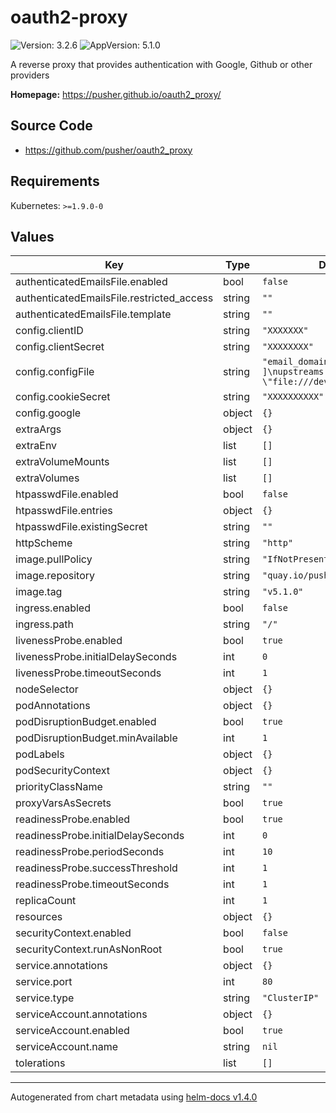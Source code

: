 # oauth2-proxy

![Version: 3.2.6](https://img.shields.io/badge/Version-3.2.6-informational?style=flat-square) ![AppVersion: 5.1.0](https://img.shields.io/badge/AppVersion-5.1.0-informational?style=flat-square)

A reverse proxy that provides authentication with Google, Github or other providers

**Homepage:** <https://pusher.github.io/oauth2_proxy/>

## Source Code

* <https://github.com/pusher/oauth2_proxy>

## Requirements

Kubernetes: `>=1.9.0-0`

## Values

| Key | Type | Default | Description |
|-----|------|---------|-------------|
| authenticatedEmailsFile.enabled | bool | `false` |  |
| authenticatedEmailsFile.restricted_access | string | `""` |  |
| authenticatedEmailsFile.template | string | `""` |  |
| config.clientID | string | `"XXXXXXX"` |  |
| config.clientSecret | string | `"XXXXXXXX"` |  |
| config.configFile | string | `"email_domains = [ \"*\" ]\nupstreams = [ \"file:///dev/null\" ]"` |  |
| config.cookieSecret | string | `"XXXXXXXXXX"` |  |
| config.google | object | `{}` |  |
| extraArgs | object | `{}` |  |
| extraEnv | list | `[]` |  |
| extraVolumeMounts | list | `[]` |  |
| extraVolumes | list | `[]` |  |
| htpasswdFile.enabled | bool | `false` |  |
| htpasswdFile.entries | object | `{}` |  |
| htpasswdFile.existingSecret | string | `""` |  |
| httpScheme | string | `"http"` |  |
| image.pullPolicy | string | `"IfNotPresent"` |  |
| image.repository | string | `"quay.io/pusher/oauth2_proxy"` |  |
| image.tag | string | `"v5.1.0"` |  |
| ingress.enabled | bool | `false` |  |
| ingress.path | string | `"/"` |  |
| livenessProbe.enabled | bool | `true` |  |
| livenessProbe.initialDelaySeconds | int | `0` |  |
| livenessProbe.timeoutSeconds | int | `1` |  |
| nodeSelector | object | `{}` |  |
| podAnnotations | object | `{}` |  |
| podDisruptionBudget.enabled | bool | `true` |  |
| podDisruptionBudget.minAvailable | int | `1` |  |
| podLabels | object | `{}` |  |
| podSecurityContext | object | `{}` |  |
| priorityClassName | string | `""` |  |
| proxyVarsAsSecrets | bool | `true` |  |
| readinessProbe.enabled | bool | `true` |  |
| readinessProbe.initialDelaySeconds | int | `0` |  |
| readinessProbe.periodSeconds | int | `10` |  |
| readinessProbe.successThreshold | int | `1` |  |
| readinessProbe.timeoutSeconds | int | `1` |  |
| replicaCount | int | `1` |  |
| resources | object | `{}` |  |
| securityContext.enabled | bool | `false` |  |
| securityContext.runAsNonRoot | bool | `true` |  |
| service.annotations | object | `{}` |  |
| service.port | int | `80` |  |
| service.type | string | `"ClusterIP"` |  |
| serviceAccount.annotations | object | `{}` |  |
| serviceAccount.enabled | bool | `true` |  |
| serviceAccount.name | string | `nil` |  |
| tolerations | list | `[]` |  |

----------------------------------------------
Autogenerated from chart metadata using [helm-docs v1.4.0](https://github.com/norwoodj/helm-docs/releases/v1.4.0)
